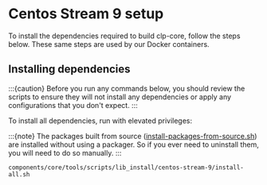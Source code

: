 # Centos Stream 9 setup

To install the dependencies required to build clp-core, follow the steps below.
These same steps are used by our Docker containers.

## Installing dependencies

:::{caution}
Before you run any commands below, you should review the scripts to ensure they will not install
any dependencies or apply any configurations that you don't expect.
:::

To install all dependencies, run with elevated privileges:

:::{note}
The packages built from source ([install-packages-from-source.sh][src-install-script]) are installed
without using a packager. So if you ever need to uninstall them, you will need to do so manually.
:::

```shell
components/core/tools/scripts/lib_install/centos-stream-9/install-all.sh
```

[src-install-script]: https://github.com/y-scope/clp/blob/main/components/core/tools/scripts/lib_install/centos-stream-9/install-packages-from-source.sh
